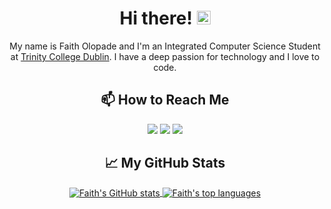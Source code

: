 <h1 align="center">Hi there! <img src="https://raw.githubusercontent.com/MartinHeinz/MartinHeinz/master/wave.gif" width="22"/></h1>

<p align="center">My name is Faith Olopade and I'm an Integrated Computer Science Student at <a href="https://www.tcd.ie/">Trinity College Dublin</a>. I have a deep passion for technology and I love to code.</p>

<h2 align="center">📫 How to Reach Me</h2>
<p align="center">
  <a href="mailto:olopadef@tcd.ie"><img src="https://img.shields.io/badge/Email-D14836?style=for-the-badge&logo=gmail&logoColor=white"/></a>
  <a href="https://www.linkedin.com/in/faitholopade"><img src="https://img.shields.io/badge/LinkedIn-0A66C2?style=for-the-badge&logo=linkedin&logoColor=white"/></a>
  <a href="https://discord.gg/rZuunpWU"><img src="https://img.shields.io/badge/Discord-7289DA?style=for-the-badge&logo=discord&logoColor=white"/></a>
</p>

<h2 align="center">📈 My GitHub Stats</h2>
<p align="center">
  <a href="https://github.com/faitholopade">
    <img align="center" src="https://github-readme-stats-git-masterrstaa-rickstaa.vercel.app/api?username=faitholopade&show_icons=true&theme=light&line_height=40" alt="Faith's GitHub stats"/>
  </a>
  <a href="https://github.com/faitholopade">
    <img align="center" src="https://github-readme-stats-git-masterrstaa-rickstaa.vercel.app/api/top-langs/?username=faitholopade&theme=light&hide_langs_below=1" alt="Faith's top languages"/>
  </a>
</p>

<!--
**faitholopade/faitholopade** is a ✨ _special_ ✨ repository because its `README.md` (this file) appears on your GitHub profile.

Here are some ideas to get you started:

- 🔭 I’m currently working on My Own Projects
- 🌱 I’m currently learning Java
- 👯 I’m looking to collaborate on ...
- 🤔 I’m looking for help with ...
- 💬 Ask me about ...
- 📫 How to reach me: 
<a href="mailto:olopadef@tcd.ie?"><img src="https://img.shields.io/badge/gmail-%23DD0031.svg?&style=for-the-badge&logo=gmail&logoColor=white"/></a>
- 😄 Pronouns: ...
- ⚡ Fun fact: ...
-->
